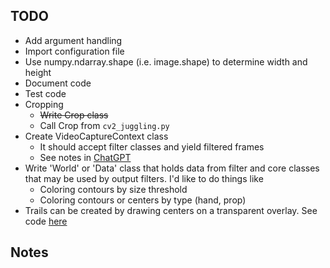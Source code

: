 ## TODO

* Add argument handling
* Import configuration file
* Use numpy.ndarray.shape (i.e. image.shape) to determine width and height
* Document code
* Test code
* Cropping
    * ~~Write Crop class~~
    * Call Crop from `cv2_juggling.py`
* Create VideoCaptureContext class
    * It should accept filter classes and yield filtered frames
    * See notes in [ChatGPT](https://chatgpt.com/canvas/shared/680d34873e98819189fa81d941d8282b)
* Write 'World' or 'Data' class that holds data from filter and core classes that may be used by output filters.  I'd like to do things like
    * Coloring contours by size threshold
    * Coloring contours or centers by type (hand, prop)
* Trails can be created by drawing centers on a transparent overlay. See code [here](https://chatgpt.com/canvas/shared/680d2f48c7d881919cdcd12855e650c9)

## Notes

